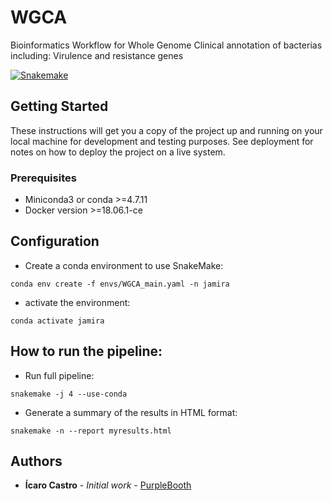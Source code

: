 # WGCA
Bioinformatics Workflow for Whole Genome Clinical annotation of bacterias including: Virulence and resistance genes

[![Snakemake](https://img.shields.io/badge/snakemake-≥5.5.4-brightgreen.svg?style=flat-square)](https://snakemake.bitbucket.io)

## Getting Started

These instructions will get you a copy of the project up and running on your local machine for development and testing purposes. See deployment for notes on how to deploy the project on a live system.

### Prerequisites
- Miniconda3 or conda >=4.7.11
- Docker version >=18.06.1-ce


## Configuration
- Create a conda environment to use SnakeMake:
```
conda env create -f envs/WGCA_main.yaml -n jamira
```
- activate the environment:

```
conda activate jamira
```


## How to run the pipeline:
- Run full pipeline:
```
snakemake -j 4 --use-conda
```
- Generate a summary of the results in HTML format:
```
snakemake -n --report myresults.html
```

## Authors

* **Ícaro Castro** - *Initial work* - [PurpleBooth](https://github.com/icaromsc)
